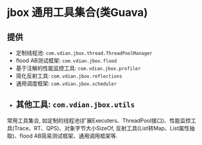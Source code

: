 # jbox 通用工具集合(类Guava)
## 提供
- 定制线程池: `com.vdian.jbox.thread.ThreadPoolManager`
- flood AB测试框架: `com.vdian.jbox.flood`
- 基于注解的性能监控工具: `com.vdian.jbox.profiler`
- 简化反射工具: `com.vdian.jbox.reflections`
- 通用调度框架: `com.vdian.jbox.scheduler`
- 其他工具: `com.vdian.jbox.utils`
    -

常用工具集合, 如定制的线程池(扩展Executers、ThreadPool接口)、性能监控工具(Trace、RT、QPS)、对象字节大小SizeOf, 反射工具(List转Map、List属性抽取)、flood AB简易测试框架、通用调用框架等.